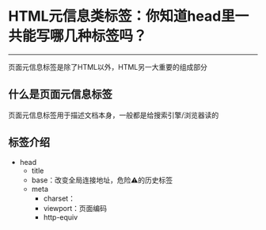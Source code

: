 # HTML元信息类标签：你知道head里一共能写哪几种标签吗？
---
页面元信息标签是除了HTML以外，HTML另一大重要的组成部分
## 什么是页面元信息标签
页面元信息标签用于描述文档本身，一般都是给搜索引擎/浏览器读的
## 标签介绍
- head
  - title
  - base：改变全局连接地址，危险⚠️的历史标签
  - meta
    - charset：<meta charset="utf-8">
    - viewport：页面编码
    - http-equiv
